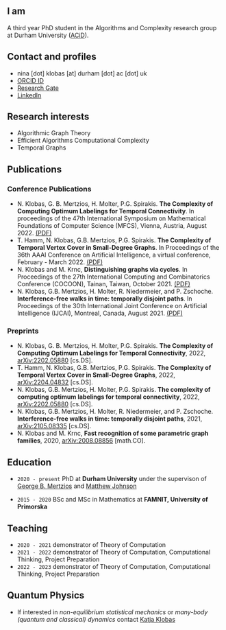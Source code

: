 ## I am
A third year PhD student in the Algorithms and Complexity research group at Durham University ([ACiD](http://community.dur.ac.uk/algorithms.complexity/)).

## Contact and profiles
- nina [dot] klobas [at] durham [dot] ac [dot] uk
- [ORCID ID](https://orcid.org/0000-0002-8024-5782)
- [Research Gate](https://www.researchgate.net/profile/Nina_Klobas)
- [LinkedIn](https://www.linkedin.com/in/nina-klobas)

## Research interests

- Algorithmic Graph Theory
- Efficient Algorithms Computational Complexity
- Temporal Graphs

## Publications

### Conference Publications
- N. Klobas, G. B.  Mertzios, H. Molter, P.G. Spirakis. **The Complexity of Computing Optimum Labelings for Temporal Connectivity**. In proceedings of the 47th International Symposium on Mathematical Foundations of Computer Science (MFCS), Vienna, Austria, August 2022. [(PDF)](https://drops.dagstuhl.de/opus/volltexte/2022/16860/)
- T. Hamm, N. Klobas, G.B. Mertzios, P.G. Spirakis. **The Complexity of Temporal Vertex Cover in Small-Degree Graphs**. In Proceedings of the 36th AAAI Conference on Artificial Intelligence, a virtual conference, February - March 2022. [(PDF)](https://ojs.aaai.org/index.php/AAAI/article/view/21259)
- N. Klobas and M. Krnc, **Distinguishing graphs via cycles**. In Proceedings of the 27th International Computing and Combinatorics Conference (COCOON), Tainan, Taiwan, October 2021. [(PDF)](https://link.springer.com/chapter/10.1007/978-3-030-89543-3_33)
- N. Klobas, G.B. Mertzios, H. Molter, R. Niedermeier, and P. Zschoche. **Interference-free walks in time: temporally disjoint paths**. In Proceedings of the 30th International Joint Conference on Artificial Intelligence (IJCAI), Montreal, Canada, August 2021. [(PDF)](https://www.ijcai.org/proceedings/2021/0563.pdf)

### Preprints
- N. Klobas, G. B.  Mertzios, H. Molter, P.G. Spirakis. **The Complexity of Computing Optimum Labelings for Temporal Connectivity**, 2022, [arXiv:2202.05880](https://arxiv.org/abs/2202.05880) [cs.DS].
- T. Hamm, N. Klobas, G.B. Mertzios, P.G. Spirakis. **The Complexity of Temporal Vertex Cover in Small-Degree Graphs**, 2022, [arXiv:2204.04832](https://arxiv.org/abs/2204.04832) [cs.DS].
- N. Klobas, G.B. Mertzios, H. Molter, P.G. Spirakis. **The complexity of computing optimum labelings for temporal connectivity**, 2022, [arXiv:2202.05880](https://arxiv.org/abs/2202.05880) [cs.DS].
- N. Klobas, G.B. Mertzios, H. Molter, R. Niedermeier, and P. Zschoche. **Interference-free walks in time: temporally disjoint paths**, 2021, [arXiv:2105.08335](https://arxiv.org/abs/2105.08335) [cs.DS].
- N. Klobas and M. Krnc, **Fast recognition of some parametric graph families**, 2020, [arXiv:2008.08856](https://arxiv.org/abs/2008.08856) [math.CO].


## Education

- `2020 - present`
PhD at __Durham University__ under the supervison of [George B. Mertzios](https://mertzios.github.io/) and [Matthew Johnson](https://community.dur.ac.uk/matthew.johnson2/)

- `2015 - 2020`
BSc and MSc in Mathematics at __FAMNIT, University of Primorska__

## Teaching
- `2020 - 2021` demonstrator of Theory of Computation
- `2021 - 2022` demonstrator of Theory of Computation, Computational Thinking, Project Preparation
- `2022 - 2023` demonstrator of Theory of Computation, Computational Thinking, Project Preparation

## Quantum Physics
- If interested in *non-equilibrium statistical mechanics* or *many-body (quantum and classical) dynamics* contact [Katja Klobas](https://scholar.google.com/citations?user=1S7B9UMAAAAJ)
